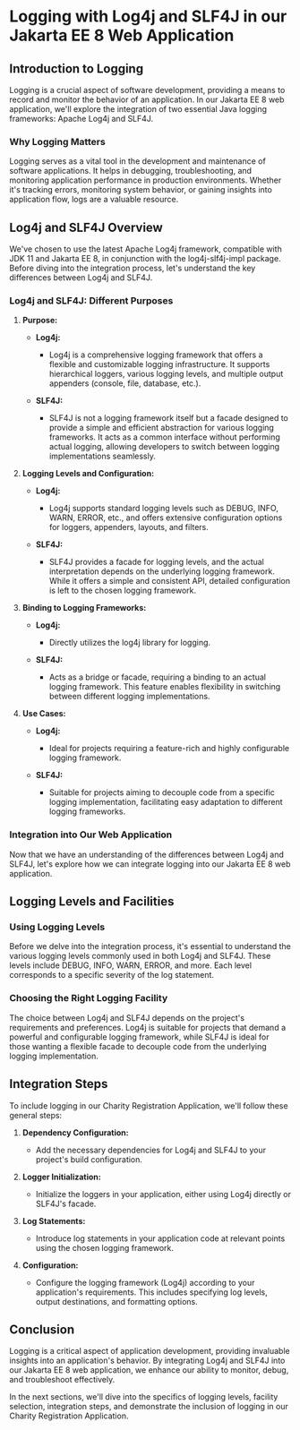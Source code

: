# Logging with Log4j and SLF4J in our Jakarta EE 8 Web Application

## Introduction to Logging

Logging is a crucial aspect of software development, providing a means to record and monitor the behavior of an application. In our Jakarta EE 8 web application, we'll explore the integration of two essential Java logging frameworks: Apache Log4j and SLF4J.

### Why Logging Matters

Logging serves as a vital tool in the development and maintenance of software applications. It helps in debugging, troubleshooting, and monitoring application performance in production environments. Whether it's tracking errors, monitoring system behavior, or gaining insights into application flow, logs are a valuable resource.

## Log4j and SLF4J Overview

We've chosen to use the latest Apache Log4j framework, compatible with JDK 11 and Jakarta EE 8, in conjunction with the log4j-slf4j-impl package. Before diving into the integration process, let's understand the key differences between Log4j and SLF4J.

### Log4j and SLF4J: Different Purposes

1. **Purpose:**
   - **Log4j:**
     - Log4j is a comprehensive logging framework that offers a flexible and customizable logging infrastructure. It supports hierarchical loggers, various logging levels, and multiple output appenders (console, file, database, etc.).

   - **SLF4J:**
     - SLF4J is not a logging framework itself but a facade designed to provide a simple and efficient abstraction for various logging frameworks. It acts as a common interface without performing actual logging, allowing developers to switch between logging implementations seamlessly.

2. **Logging Levels and Configuration:**
   - **Log4j:**
     - Log4j supports standard logging levels such as DEBUG, INFO, WARN, ERROR, etc., and offers extensive configuration options for loggers, appenders, layouts, and filters.

   - **SLF4J:**
     - SLF4J provides a facade for logging levels, and the actual interpretation depends on the underlying logging framework. While it offers a simple and consistent API, detailed configuration is left to the chosen logging framework.

3. **Binding to Logging Frameworks:**
   - **Log4j:**
     - Directly utilizes the log4j library for logging.

   - **SLF4J:**
     - Acts as a bridge or facade, requiring a binding to an actual logging framework. This feature enables flexibility in switching between different logging implementations.

4. **Use Cases:**
   - **Log4j:**
     - Ideal for projects requiring a feature-rich and highly configurable logging framework.

   - **SLF4J:**
     - Suitable for projects aiming to decouple code from a specific logging implementation, facilitating easy adaptation to different logging frameworks.

### Integration into Our Web Application

Now that we have an understanding of the differences between Log4j and SLF4J, let's explore how we can integrate logging into our Jakarta EE 8 web application.

## Logging Levels and Facilities

### Using Logging Levels

Before we delve into the integration process, it's essential to understand the various logging levels commonly used in both Log4j and SLF4J. These levels include DEBUG, INFO, WARN, ERROR, and more. Each level corresponds to a specific severity of the log statement.

### Choosing the Right Logging Facility

The choice between Log4j and SLF4J depends on the project's requirements and preferences. Log4j is suitable for projects that demand a powerful and configurable logging framework, while SLF4J is ideal for those wanting a flexible facade to decouple code from the underlying logging implementation.

## Integration Steps

To include logging in our Charity Registration Application, we'll follow these general steps:

1. **Dependency Configuration:**
   - Add the necessary dependencies for Log4j and SLF4J to your project's build configuration.

2. **Logger Initialization:**
   - Initialize the loggers in your application, either using Log4j directly or SLF4J's facade.

3. **Log Statements:**
   - Introduce log statements in your application code at relevant points using the chosen logging framework.

4. **Configuration:**
   - Configure the logging framework (Log4j) according to your application's requirements. This includes specifying log levels, output destinations, and formatting options.

## Conclusion

Logging is a critical aspect of application development, providing invaluable insights into an application's behavior. By integrating Log4j and SLF4J into our Jakarta EE 8 web application, we enhance our ability to monitor, debug, and troubleshoot effectively.

In the next sections, we'll dive into the specifics of logging levels, facility selection, integration steps, and demonstrate the inclusion of logging in our Charity Registration Application.